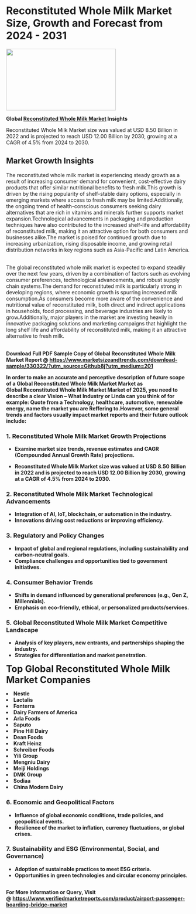 <H1>Reconstituted Whole Milk Market Size, Growth and Forecast from 2024 - 2031</H1><img class="aligncenter size-medium wp-image-584254" src="https://thirdeyenews.in/wp-content/uploads/2024/09/Global-Market-Research-300x168.jpeg" alt="" width="300" height="168" /><p><strong>Global&nbsp;<a href="https://www.marketsizeandtrends.com/download-sample/330322/?utm_source=Github8j?utm_medium=201">Reconstituted Whole Milk Market</a> Insights</strong></p><p>Reconstituted Whole Milk Market size was valued at USD 8.50 Billion in 2022 and is projected to reach USD 12.00 Billion by 2030, growing at a CAGR of 4.5% from 2024 to 2030.</p><p><h2>Market Growth Insights</h2> <p>The reconstituted whole milk market is experiencing steady growth as a result of increasing consumer demand for convenient, cost-effective dairy products that offer similar nutritional benefits to fresh milk.This growth is driven by the rising popularity of shelf-stable dairy options, especially in emerging markets where access to fresh milk may be limited.Additionally, the ongoing trend of health-conscious consumers seeking dairy alternatives that are rich in vitamins and minerals further supports market expansion.Technological advancements in packaging and production techniques have also contributed to the increased shelf-life and affordability of reconstituted milk, making it an attractive option for both consumers and businesses alike.The market is poised for continued growth due to increasing urbanization, rising disposable income, and growing retail distribution networks in key regions such as Asia-Pacific and Latin America.<br><br><strong></strong></p> <p>The global reconstituted whole milk market is expected to expand steadily over the next few years, driven by a combination of factors such as evolving consumer preferences, technological advancements, and robust supply chain systems.The demand for reconstituted milk is particularly strong in developing regions, where economic growth is spurring increased milk consumption.As consumers become more aware of the convenience and nutritional value of reconstituted milk, both direct and indirect applications in households, food processing, and beverage industries are likely to grow.Additionally, major players in the market are investing heavily in innovative packaging solutions and marketing campaigns that highlight the long shelf life and affordability of reconstituted milk, making it an attractive alternative to fresh milk.<br><br><strong></p><p><span class=""><strong>Download Full PDF Sample Copy of Global Reconstituted Whole Milk Market Report</strong> @ <a href="https://www.marketsizeandtrends.com/download-sample/330322/?utm_source=Github8j?utm_medium=201" target="_blank">https://www.marketsizeandtrends.com/download-sample/330322/?utm_source=Github8j?utm_medium=201</a></span></p><p>In order to make an accurate and perceptive description of future scope of a Global&nbsp;Reconstituted Whole Milk Market Market as Global&nbsp;Reconstituted Whole Milk Market Market of 2025, you need to describe a clear Vision &ndash; What Industry or Linda can you think of for example: Quote from a Technology, healthcare, automotive, renewable energy, name the market you are Reffering to.However, some general trends and factors usually impact market reports and their future outlook include:</p><h3>1.&nbsp;<strong>Reconstituted Whole Milk Market Growth Projections</strong></h3><ul><li>Examine market size trends, revenue estimates and CAGR (Compounded Annual Growth Rate) projections.</li><li><p>Reconstituted Whole Milk Market size was valued at USD 8.50 Billion in 2022 and is projected to reach USD 12.00 Billion by 2030, growing at a CAGR of 4.5% from 2024 to 2030.</p></li></ul><h3>2.&nbsp;<strong>Reconstituted Whole Milk Market Technological Advancements</strong></h3><ul><li>Integration of AI, IoT, blockchain, or automation in the industry.</li><li>Innovations driving cost reductions or improving efficiency.</li></ul><h3>3.&nbsp;<strong>Regulatory and Policy Changes</strong></h3><ul><li>Impact of global and regional regulations, including sustainability and carbon-neutral goals.</li><li>Compliance challenges and opportunities tied to government initiatives.</li></ul><h3>4.&nbsp;<strong>Consumer Behavior Trends</strong></h3><ul><li>Shifts in demand influenced by generational preferences (e.g., Gen Z, Millennials).</li><li>Emphasis on eco-friendly, ethical, or personalized products/services.</li></ul><h3>5.&nbsp;<strong>Global Reconstituted Whole Milk Market Competitive Landscape</strong></h3><ul><li>Analysis of key players, new entrants, and partnerships shaping the industry.</li><li>Strategies for differentiation and market penetration.</li></ul><p data-pm-slice="1 1 []"><span style="color: inherit; font-family: inherit; font-size: 25px;">Top Global Reconstituted Whole Milk Market Companies</span></p><div class="" data-test-id=""><p><li>Nestle</li><li> Lactalis</li><li> Fonterra</li><li> Dairy Farmers of America</li><li> Arla Foods</li><li> Saputo</li><li> Pine Hill Dairy</li><li> Dean Foods</li><li> Kraft Heinz</li><li> Schreiber Foods</li><li> Yili Group</li><li> Mengniu Dairy</li><li> Meiji Holdings</li><li> DMK Group</li><li> Sodiaa</li><li> China Modern Dairy</li></p></div><h3>6.&nbsp;<strong>Economic and Geopolitical Factors</strong></h3><ul><li>Influence of global economic conditions, trade policies, and geopolitical events.</li><li>Resilience of the market to inflation, currency fluctuations, or global crises.</li></ul><h3>7.&nbsp;<strong>Sustainability and ESG (Environmental, Social, and Governance)</strong></h3><ul><li>Adoption of sustainable practices to meet ESG criteria.</li><li>Opportunities in green technologies and circular economy principles.</li></ul><h2><strong style="font-size: 14px;">For More Information or Query, Visit @&nbsp;</strong><a style="background-color: #ffffff; font-size: 14px;" href="https://www.marketsizeandtrends.com/report/reconstituted-whole-milk-market/" target="_blank">https://www.verifiedmarketreports.com/product/airport-passenger-boarding-bridge-market</a></h2>